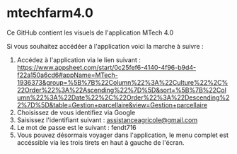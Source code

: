 # mtechfarm4.0
Ce GitHub contient les visuels de l'application MTech 4.0

Si vous souhaitez accédéer à l'application voici la marche à suivre : 

1) Accédez à l'application via le lien suivant : https://www.appsheet.com/start/0c25fef6-4140-4f96-b9d4-f22a150a6cd6#appName=MTech-1936373&group=%5B%7B%22Column%22%3A%22Culture%22%2C%22Order%22%3A%22Ascending%22%7D%5D&sort=%5B%7B%22Column%22%3A%22Date%22%2C%22Order%22%3A%22Descending%22%7D%5D&table=Gestion+parcellaire&view=Gestion+parcellaire
2) Choisissez de vous identifiez via Google
3) Saisissez l'identifiant suivant : assistanceagricole@gmail.com
4) Le mot de passe est le suivant : fendt716 
5) Vous pouvez désormais voyager dans l'application, le menu complet est accéssible via les trois tirets en haut à gauche de l'écran. 
